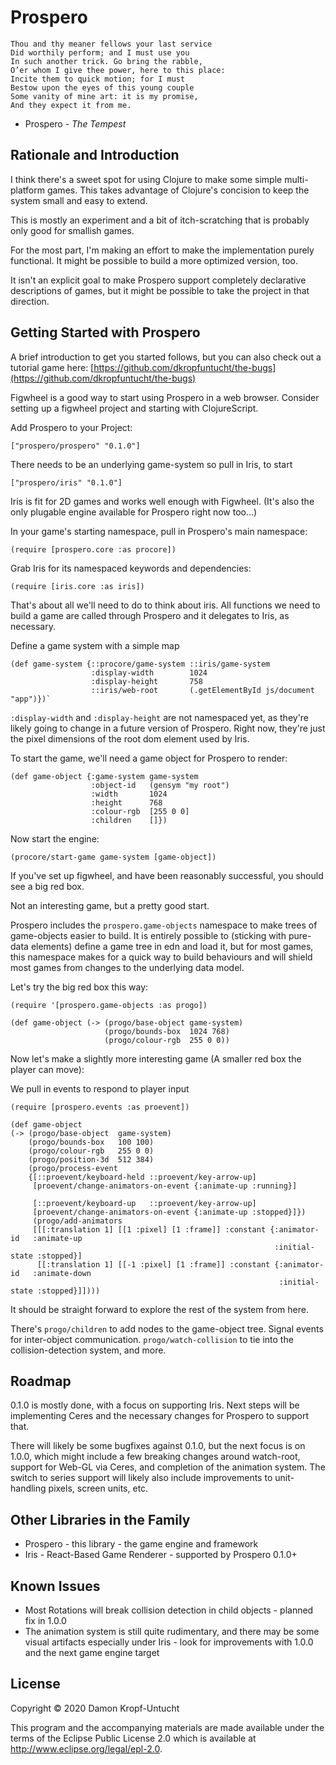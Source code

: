 # Prospero

```
Thou and thy meaner fellows your last service
Did worthily perform; and I must use you
In such another trick. Go bring the rabble,
O’er whom I give thee power, here to this place:
Incite them to quick motion; for I must
Bestow upon the eyes of this young couple
Some vanity of mine art: it is my promise,
And they expect it from me.
```
- Prospero - _The Tempest_

## Rationale and Introduction
I think there's a sweet spot for using Clojure to make some simple
multi-platform games.  This takes advantage of Clojure's concision to keep
the system small and easy to extend.

This is mostly an experiment and a bit of itch-scratching that is probably only
good for smallish games.

For the most part, I'm making an effort to make the implementation purely
functional.  It might be possible to build a more optimized version, too.

It isn't an explicit goal to make Prospero support completely declarative
descriptions of games, but it might be possible to take the project in
that direction.


## Getting Started with Prospero

A brief introduction to get you started follows, but you can also check
out a tutorial game here:
[https://github.com/dkropfuntucht/the-bugs](https://github.com/dkropfuntucht/the-bugs)

Figwheel is a good way to start using Prospero in a web browser.  Consider
setting up a figwheel project and starting with ClojureScript.


Add Prospero to your Project:

```
["prospero/prospero" "0.1.0"]
```

There needs to be an underlying game-system so pull in Iris, to start

```
["prospero/iris" "0.1.0"]
```

Iris is fit for 2D games and works well enough with Figwheel.  (It's also the
only plugable engine available for Prospero right now too...)

In your game's starting namespace, pull in Prospero's main namespace:
```
(require [prospero.core :as procore])
```

Grab Iris for its namespaced keywords and dependencies:
````
(require [iris.core :as iris])
````

That's about all we'll need to do to think about iris.  All functions we need
to build a game are called through Prospero and it delegates to Iris, as
necessary.

Define a game system with a simple map
```
(def game-system {::procore/game-system ::iris/game-system
                  :display-width        1024
                  :display-height       758
                  ::iris/web-root       (.getElementById js/document "app")})`
```

`:display-width` and `:display-height` are not namespaced yet, as they're
likely going to change in a future version of Prospero.  Right now, they're just
the pixel dimensions of the root dom element used by Iris.

To start the game, we'll need a game object for Prospero to render:

````
(def game-object {:game-system game-system
                  :object-id   (gensym "my root")
                  :width       1024
                  :height      768
                  :colour-rgb  [255 0 0]
                  :children    []})
````

Now start the engine:
```
(procore/start-game game-system [game-object])
```

If you've set up figwheel, and have been reasonably successful, you should see a big red box.

Not an interesting game, but a pretty good start.

Prospero includes the `prospero.game-objects` namespace to make trees of game-objects easier to build.
It is entirely possible to (sticking with pure-data elements) define a game tree in edn and load it,
but for most games, this namespace makes for a quick way to build behaviours and will shield most games
from changes to the underlying data model.

Let's try the big red box this way:

```
(require '[prospero.game-objects :as progo])

(def game-object (-> (progo/base-object game-system)
                     (progo/bounds-box  1024 768)
                     (progo/colour-rgb  255 0 0))
```

Now let's make a slightly more interesting game
(A smaller red box the player can move):

We pull in events to respond to player input

```
(require [prospero.events :as proevent])
```

```
(def game-object
(-> (progo/base-object  game-system)
    (progo/bounds-box   100 100)
    (progo/colour-rgb   255 0 0)
    (progo/position-3d  512 384)
    (progo/process-event
    {[::proevent/keyboard-held ::proevent/key-arrow-up]
     [proevent/change-animators-on-event {:animate-up :running}]

     [::proevent/keyboard-up   ::proevent/key-arrow-up]
     [proevent/change-animators-on-event {:animate-up :stopped}]})
     (progo/add-animators
     [[[:translation 1] [[1 :pixel] [1 :frame]] :constant {:animator-id   :animate-up
                                                           :initial-state :stopped}]
      [[:translation 1] [[-1 :pixel] [1 :frame]] :constant {:animator-id   :animate-down
                                                            :initial-state :stopped}]])))
```

It should be straight forward to explore the rest of the system from here.

There's `progo/children` to add nodes to the game-object tree.  Signal events for inter-object communication.
`progo/watch-collision` to tie into the collision-detection system, and more.

## Roadmap
0.1.0 is mostly done, with a focus on supporting Iris.  Next steps will be implementing Ceres and the
necessary changes for Prospero to support that.

There will likely be some bugfixes against 0.1.0, but the next focus is on 1.0.0, which might include
a few breaking changes around watch-root, support for Web-GL via Ceres, and completion of the animation
system.  The switch to series support will likely also include improvements to
unit-handling pixels, screen units, etc.

## Other Libraries in the Family

 - Prospero - this library - the game engine and framework
 - Iris     - React-Based Game Renderer - supported by Prospero 0.1.0+


## Known Issues

 - Most Rotations will break collision detection in child objects - planned fix in 1.0.0
 - The animation system is still quite rudimentary, and there may be some visual artifacts
   especially under Iris - look for improvements with 1.0.0 and the next game engine target

## License

Copyright © 2020 Damon Kropf-Untucht

This program and the accompanying materials are made available under the
terms of the Eclipse Public License 2.0 which is available at
http://www.eclipse.org/legal/epl-2.0.
